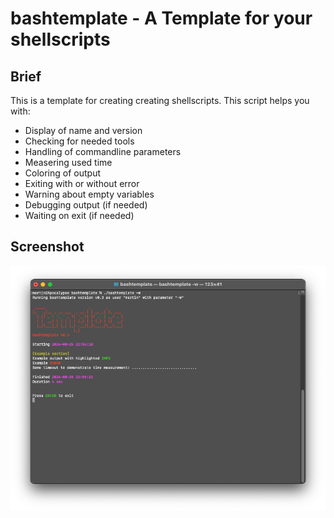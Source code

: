 
# bashtemplate - A Template for your shellscripts

## Brief

This is a template for creating creating shellscripts.
This script helps you with:

- Display of name and version
- Checking for needed tools
- Handling of commandline parameters
- Measering used time
- Coloring of output
- Exiting with or without error
- Warning about empty variables
- Debugging output (if needed)
- Waiting on exit (if needed)

## Screenshot

![Screenshot Mac](./Screenshot.png)
